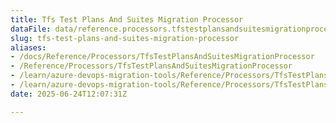 ```yaml
---
title: Tfs Test Plans And Suites Migration Processor
dataFile: data/reference.processors.tfstestplansandsuitesmigrationprocessor.yaml
slug: tfs-test-plans-and-suites-migration-processor
aliases:
- /docs/Reference/Processors/TfsTestPlansAndSuitesMigrationProcessor
- /Reference/Processors/TfsTestPlansAndSuitesMigrationProcessor
- /learn/azure-devops-migration-tools/Reference/Processors/TfsTestPlansAndSuitesMigrationProcessor
- /learn/azure-devops-migration-tools/Reference/Processors/TfsTestPlansAndSuitesMigrationProcessor/index.md
date: 2025-06-24T12:07:31Z

---
```


